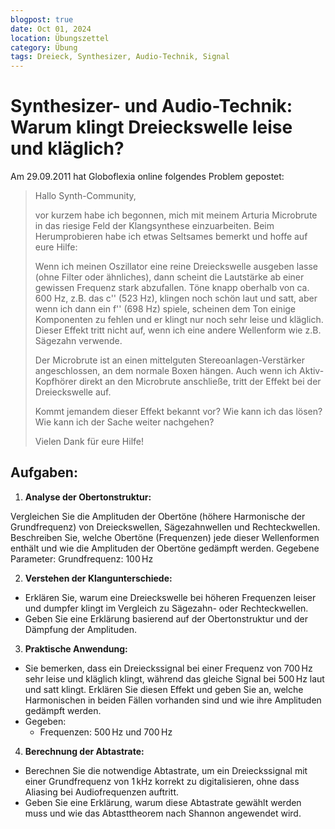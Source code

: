```yaml
---
blogpost: true
date: Oct 01, 2024
location: Übungszettel
category: Übung
tags: Dreieck, Synthesizer, Audio-Technik, Signal
---
```


# Synthesizer- und Audio-Technik: Warum klingt Dreieckswelle leise und kläglich?

Am 29.09.2011 hat Globoflexia online folgendes Problem gepostet:

> Hallo Synth-Community,
> 
> vor kurzem habe ich begonnen, mich mit meinem Arturia Microbrute in das riesige Feld der Klangsynthese einzuarbeiten. Beim Herumprobieren habe ich etwas Seltsames bemerkt und hoffe auf eure Hilfe:
> 
> Wenn ich meinen Oszillator eine reine Dreieckswelle ausgeben lasse (ohne Filter oder ähnliches), dann scheint die Lautstärke ab einer gewissen Frequenz stark abzufallen. Töne knapp oberhalb von ca. 600 Hz, z.B. das c'' (523 Hz), klingen noch schön laut und satt, aber wenn ich dann ein f'' (698 Hz) spiele, scheinen dem Ton einige Komponenten zu fehlen und er klingt nur noch sehr leise und kläglich. Dieser Effekt tritt nicht auf, wenn ich eine andere Wellenform wie z.B. Sägezahn verwende.
> 
> Der Microbrute ist an einen mittelguten Stereoanlagen-Verstärker angeschlossen, an dem normale Boxen hängen. Auch wenn ich Aktiv-Kopfhörer direkt an den Microbrute anschließe, tritt der Effekt bei der Dreieckswelle auf.
> 
> Kommt jemandem dieser Effekt bekannt vor? Wie kann ich das lösen? Wie kann ich der Sache weiter nachgehen?
> 
> Vielen Dank für eure Hilfe!

## Aufgaben:

1. **Analyse der Obertonstruktur:**

 Vergleichen Sie die Amplituden der Obertöne (höhere Harmonische der Grundfrequenz) von Dreieckswellen, Sägezahnwellen und Rechteckwellen. Beschreiben Sie, welche Obertöne (Frequenzen) jede dieser Wellenformen enthält und wie die Amplituden der Obertöne gedämpft werden.
Gegebene Parameter: Grundfrequenz: $100\,\mathrm{Hz}$

2. **Verstehen der Klangunterschiede:**

  * Erklären Sie, warum eine Dreieckswelle bei höheren Frequenzen leiser und dumpfer klingt im Vergleich zu Sägezahn- oder Rechteckwellen.
  * Geben Sie eine Erklärung basierend auf der Obertonstruktur und der Dämpfung der Amplituden.

3. **Praktische Anwendung:**

  * Sie bemerken, dass ein Dreieckssignal bei einer Frequenz von $700\,\mathrm{Hz}$ sehr leise und kläglich klingt, während das gleiche Signal bei $500\,\mathrm{Hz}$ laut und satt klingt. Erklären Sie diesen Effekt und geben Sie an, welche Harmonischen in beiden Fällen vorhanden sind und wie ihre Amplituden gedämpft werden.
  * Gegeben:
    * Frequenzen: $500\,\mathrm{Hz}$ und $700\,\mathrm{Hz}$


4. **Berechnung der Abtastrate:**

  * Berechnen Sie die notwendige Abtastrate, um ein Dreieckssignal mit einer Grundfrequenz von $1\,\mathrm{kHz}$ korrekt zu digitalisieren, ohne dass Aliasing bei Audiofrequenzen auftritt.
  * Geben Sie eine Erklärung, warum diese Abtastrate gewählt werden muss und wie das Abtasttheorem nach Shannon angewendet wird.

